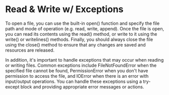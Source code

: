 # Read & Write w/ Exceptions

To open a file, you can use the built-in open() function and specify the file path and mode of operation (e.g. read, write, append). Once the file is open, you can read its contents using the read() method, or write to it using the write() or writelines() methods. Finally, you should always close the file using the close() method to ensure that any changes are saved and resources are released.

In addition, it's important to handle exceptions that may occur when reading or writing files. Common exceptions include FileNotFoundError when the specified file cannot be found, PermissionError when you don't have permission to access the file, and IOError when there is an error with input/output operations. You can handle these exceptions using a try-except block and providing appropriate error messages or actions.

